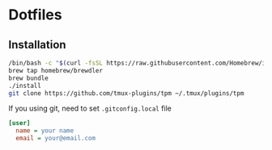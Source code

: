 # Dotfiles

## Installation

```bash
/bin/bash -c "$(curl -fsSL https://raw.githubusercontent.com/Homebrew/install/HEAD/install.sh)"
brew tap homebrew/brewdler
brew bundle
./install
git clone https://github.com/tmux-plugins/tpm ~/.tmux/plugins/tpm
```

If you using git, need to set `.gitconfig.local` file

```ini
[user]
  name = your name
  email = your@email.com
```
